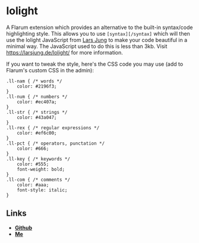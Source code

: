 # lolight
A Flarum extension which provides an alternative to the built-in syntax/code highlighting style. This allows you to use `[syntax][/syntax]` which will then use the lolight JavaScript from [Lars Jung](https://github.com/lrsjng) to make your code beautiful in a minimal way. The JavaScript used to do this is less than 3kb. Visit https://larsjung.de/lolight/ for more information.

If you want to tweak the style, here's the CSS code you may use (add to Flarum's custom CSS in the admin):

~~~
.ll-nam { /* words */
    color: #2196f3;
}
.ll-num { /* numbers */
    color: #ec407a;
}
.ll-str { /* strings */
    color: #43a047;
}
.ll-rex { /* regular expressions */
    color: #ef6c00;
}
.ll-pct { /* operators, punctation */
    color: #666;
}
.ll-key { /* keywords */
    color: #555;
    font-weight: bold;
}
.ll-com { /* comments */
    color: #aaa;
    font-style: italic;
}
~~~

## Links
- [**Github**]()
- [**Me**](https://www.wilcosky.com)

